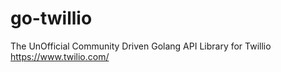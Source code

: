 # go-twillio
The UnOfficial Community Driven Golang API Library for Twillio https://www.twilio.com/
